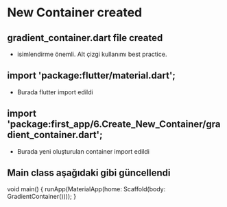 # New Container created

## gradient_container.dart file created

- isimlendirme önemli. Alt çizgi kullanımı best practice.


## import 'package:flutter/material.dart';

- Burada flutter import edildi


## import 'package:first_app/6.Create_New_Container/gradient_container.dart';

- Burada yeni oluşturulan container import edildi


## Main class aşağıdaki gibi güncellendi

void main() {
  runApp(MaterialApp(home: Scaffold(body: GradientContainer())));
}